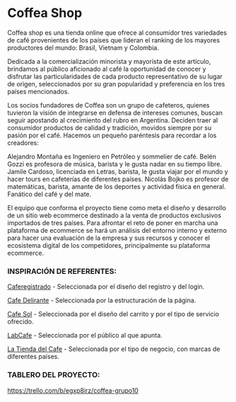 # Coffea Shop

Coffea shop es una tienda online que ofrece al consumidor tres variedades de café provenientes de los países que lideran el ranking de los mayores productores del mundo: Brasil, Vietnam y Colombia.  

Dedicada a la comercialización minorista y mayorista de este artículo, brindamos al público aficionado al café la oportunidad de conocer y disfrutar las particularidades de cada producto representativo de su lugar de origen, seleccionados por su gran popularidad y preferencia en los tres países mencionados. 

Los socios fundadores de Coffea son un grupo de cafeteros, quienes tuvieron la visión de integrarse en defensa de intereses comunes, buscan seguir apostando al crecimiento del rubro en Argentina. Deciden traer al consumidor productos de calidad y tradición, movidos siempre por su pasión por el café.
Hacemos un pequeño paréntesis para recordar a los creadores:        

Alejandro Montaña es Ingeniero en Petróleo y sommelier de café.
Belén Gozzi es profesora de música, barista y le gusta nadar en su tiempo libre.
Jamile Cardoso,  licenciada en Letras, barista, le gusta viajar por el mundo y hacer tours en cafeterías de diferentes países. 
Nicolás Bojko es profesor de matemáticas,  barista, amante de los deportes  y actividad física en general. Fanático del café y del mate.

El equipo que conforma el proyecto tiene como meta el diseño y desarrollo de un sitio web ecommerce destinado a la venta de productos exclusivos importados de tres países. Para afrontar el reto de poner en marcha una plataforma de ecommerce se hará un análisis del entorno interno y externo para hacer una evaluación de la empresa y sus recursos y conocer el ecosistema digital de los competidores, principalmente su plataforma ecommerce. 

### INSPIRACIÓN DE REFERENTES:

[Caferegistrado](https://www.caferegistrado.com/) - Seleccionada por el diseño del registro y del login. 

[Cafe Delirante](https://cafedelirante.com.ar/) - Seleccionada por la estructuración de la página.

[Cafe Sol](https://cafesol.com.ar/) - Seleccionada por el diseño del carrito y por el tipo de servicio ofrecido.
 
[LabCafe](https://shop.labcafe.com.ar/) - Seleccionada por el público al que apunta.

[La Tienda del Cafe](https://latiendadelcafe.co/)  - Seleccionada por el tipo de negocio, con marcas de diferentes países.

###  TABLERO DEL PROYECTO:  


https://trello.com/b/egxp8irz/coffea-grupo10

